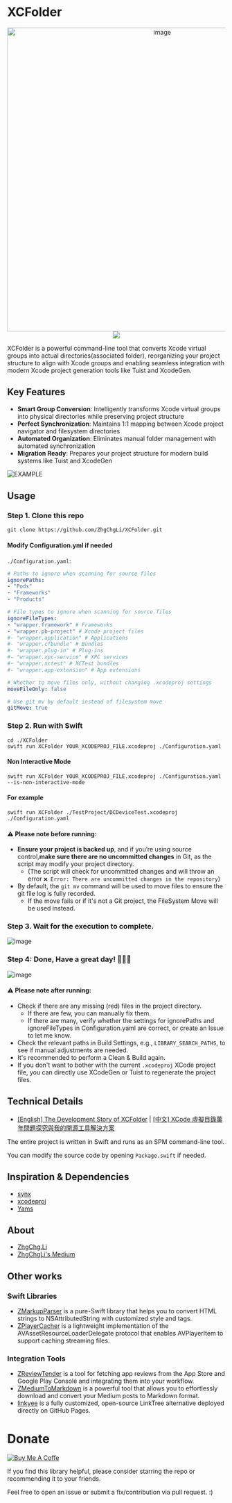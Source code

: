 # XCFolder

<p align="center">
  <img width="700" alt="image" src="https://github.com/user-attachments/assets/27df3d5c-0ad8-46aa-842d-10aaf0bbaeb0" /> <br/>
  <a href="https://github.com/tuist/awesome-tuist" target="_blank"><img src="https://awesome.re/badge.svg"/></a>
</p>

XCFolder is a powerful command-line tool that converts Xcode virtual groups into actual directories(associated folder), reorganizing your project structure to align with Xcode groups and enabling seamless integration with modern Xcode project generation tools like Tuist and XcodeGen.

## Key Features
- **Smart Group Conversion**: Intelligently transforms Xcode virtual groups into physical directories while preserving project structure
- **Perfect Synchronization**: Maintains 1:1 mapping between Xcode project navigator and filesystem directories
- **Automated Organization**: Eliminates manual folder management with automated synchronization
- **Migration Ready**: Prepares your project structure for modern build systems like Tuist and XcodeGen

![EXAMPLE](https://github.com/user-attachments/assets/aa099b5a-191b-42a0-b7f9-2005d5ca4b90)


## Usage
### Step 1. Clone this repo
```
git clone https://github.com/ZhgChgLi/XCFolder.git
```

#### Modify Configuration.yml if needed
`./Configuration.yaml`:

```yaml
# Paths to ignore when scanning for source files
ignorePaths:
- "Pods"
- "Frameworks"
- "Products"

# File types to ignore when scanning for source files
ignoreFileTypes:
- "wrapper.framework" # Frameworks
- "wrapper.pb-project" # Xcode project files
#- "wrapper.application" # Applications
#- "wrapper.cfbundle" # Bundles
#- "wrapper.plug-in" # Plug-ins
#- "wrapper.xpc-service" # XPC services
#- "wrapper.xctest" # XCTest bundles
#- "wrapper.app-extension" # App extensions

# Whether to move files only, without changing .xcodeproj settings
moveFileOnly: false

# Use git mv by default instead of filesystem move
gitMove: true
```

### Step 2. Run with Swift
```
cd ./XCFolder
swift run XCFolder YOUR_XCODEPROJ_FILE.xcodeproj ./Configuration.yaml
```
#### Non Interactive Mode
```
swift run XCFolder YOUR_XCODEPROJ_FILE.xcodeproj ./Configuration.yaml --is-non-interactive-mode
```
#### For example
```
swift run XCFolder ./TestProject/DCDeviceTest.xcodeproj ./Configuration.yaml
```

#### **⚠️ Please note before running:**
- **Ensure your project is backed up**, and if you’re using source control,**make sure there are no uncommitted changes** in Git, as the script may modify your project directory.
  - (The script will check for uncommitted changes and will throw an error `❌ Error: There are uncommitted changes in the repository`)
- By default, the `git mv` command will be used to move files to ensure the git file log is fully recorded.
  - If the move fails or if it's not a Git project, the FileSystem Move will be used instead.

### Step 3. Wait for the execution to complete.

![image](https://github.com/user-attachments/assets/e8e6a4fe-5bf7-40f5-8d17-521a42da97b4)

### Step 4: Done, Have a great day! 🚀🚀🚀

![image](https://github.com/user-attachments/assets/65025508-a309-4249-b63d-de5148f8203b)

#### **⚠️ Please note after running:**
- Check if there are any missing (red) files in the project directory.
  - If there are few, you can manually fix them.
  - If there are many, verify whether the settings for ignorePaths and ignoreFileTypes in Configuration.yaml are correct, or create an Issue to let me know.
- Check the relevant paths in Build Settings, e.g., `LIBRARY_SEARCH_PATHS`, to see if manual adjustments are needed.
- It's recommended to perform a Clean & Build again.
- If you don't want to bother with the current `.xcodeproj` XCode project file, you can directly use XCodeGen or Tuist to regenerate the project files.


## Technical Details

- [\[English\] The Development Story of XCFolder](https://zhgchg.li/posts/en/fd719053b376/) | [\[中文\] XCode 虛擬目錄萬年問題探究與我的開源工具解決方案](https://zhgchg.li/posts/fd719053b376/)

The entire project is written in Swift and runs as an SPM command-line tool.

You can modify the source code by opening `Package.swift` if needed.

## Inspiration & Dependencies
- [synx](https://github.com/venmo/synx)
- [xcodeproj](https://github.com/tuist/xcodeproj)
- [Yams](https://github.com/jpsim/Yams)

## About
- [ZhgChg.Li](https://zhgchg.li/)
- [ZhgChgLi's Medium](https://blog.zhgchg.li/)

## Other works
### Swift Libraries
- [ZMarkupParser](https://github.com/ZhgChgLi/ZMarkupParser) is a pure-Swift library that helps you to convert HTML strings to NSAttributedString with customized style and tags.
- [ZPlayerCacher](https://github.com/ZhgChgLi/ZPlayerCacher) is a lightweight implementation of the AVAssetResourceLoaderDelegate protocol that enables AVPlayerItem to support caching streaming files.

### Integration Tools
- [ZReviewTender](https://github.com/ZhgChgLi/ZReviewTender) is a tool for fetching app reviews from the App Store and Google Play Console and integrating them into your workflow.
- [ZMediumToMarkdown](https://github.com/ZhgChgLi/ZMediumToMarkdown) is a powerful tool that allows you to effortlessly download and convert your Medium posts to Markdown format.
- [linkyee](https://github.com/ZhgChgLi/linkyee) is a fully customized, open-source LinkTree alternative deployed directly on GitHub Pages.



# Donate

[![Buy Me A Coffe](https://img.buymeacoffee.com/button-api/?text=Buy%20me%20a%20beer!&emoji=%F0%9F%8D%BA&slug=zhgchgli&button_colour=FFDD00&font_colour=000000&font_family=Bree&outline_colour=000000&coffee_colour=ffffff)](https://www.buymeacoffee.com/zhgchgli)

If you find this library helpful, please consider starring the repo or recommending it to your friends.

Feel free to open an issue or submit a fix/contribution via pull request. :)

